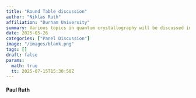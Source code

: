 ```yaml
---
title: "Round Table discussion"
author: "Niklas Ruth"
affiliation: "Durham University"
summary: Various topics in quantum crystallography will be discussed in a round table format.
date: 2025-05-26
categories: ["Panel Discussion"]
image: "/images/blank.png"
tags: []
draft: false
params:
  math: true
  tt: 2025-07-15T15:30:50Z
---
```


#### Paul Ruth
